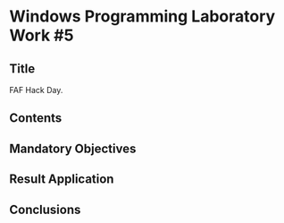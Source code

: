 Windows Programming Laboratory Work #5
======================================

Title
-----
FAF Hack Day.

Contents
--------

Mandatory Objectives
--------------------


Result Application
------------------

Conclusions
-----------


